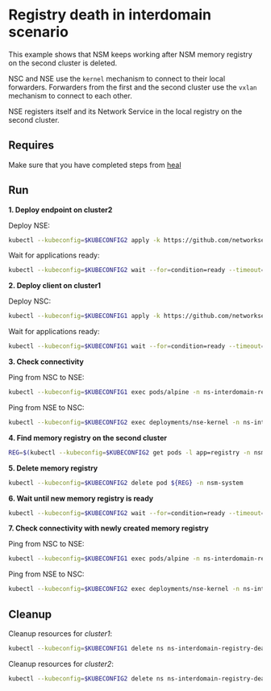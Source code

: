 # Registry death in interdomain scenario

This example shows that NSM keeps working after NSM memory registry on the second cluster is deleted.

NSC and NSE use the `kernel` mechanism to connect to their local forwarders.
Forwarders from the first and the second cluster use the `vxlan` mechanism to connect to each other.

NSE registers itself and its Network Service in the local registry on the second cluster.


## Requires

Make sure that you have completed steps from [heal](../../suites/heal)

## Run

**1. Deploy endpoint on cluster2**

Deploy NSE:
```bash
kubectl --kubeconfig=$KUBECONFIG2 apply -k https://github.com/networkservicemesh/deployments-k8s/examples/interdomain/usecases/heal_interdomain-registry-death/cluster2?ref=6dd1666f3e03129868a53b7e19eaeb2cd8310f0f
```

Wait for applications ready:
```bash
kubectl --kubeconfig=$KUBECONFIG2 wait --for=condition=ready --timeout=1m pod -l app=nse-kernel -n ns-interdomain-registry-death
```

**2. Deploy client on cluster1**

Deploy NSC:
```bash
kubectl --kubeconfig=$KUBECONFIG1 apply -k https://github.com/networkservicemesh/deployments-k8s/examples/interdomain/usecases/heal_interdomain-registry-death/cluster1?ref=6dd1666f3e03129868a53b7e19eaeb2cd8310f0f
```

Wait for applications ready:
```bash
kubectl --kubeconfig=$KUBECONFIG1 wait --for=condition=ready --timeout=5m pod -l app=alpine -n ns-interdomain-registry-death
```

**3. Check connectivity**

Ping from NSC to NSE:
```bash
kubectl --kubeconfig=$KUBECONFIG1 exec pods/alpine -n ns-interdomain-registry-death -- ping -c 4 172.16.1.2
```

Ping from NSE to NSC:
```bash
kubectl --kubeconfig=$KUBECONFIG2 exec deployments/nse-kernel -n ns-interdomain-registry-death -- ping -c 4 172.16.1.3
```

**4. Find memory registry on the second cluster**
```bash
REG=$(kubectl --kubeconfig=$KUBECONFIG2 get pods -l app=registry -n nsm-system --template '{{range .items}}{{.metadata.name}}{{"\n"}}{{end}}')
```

**5. Delete memory registry**

```bash
kubectl --kubeconfig=$KUBECONFIG2 delete pod ${REG} -n nsm-system
```

**6. Wait until new memory registry is ready**

```bash
kubectl --kubeconfig=$KUBECONFIG2 wait --for=condition=ready --timeout=1m pod -l app=registry -n nsm-system
```

**7. Check connectivity with newly created memory registry**

Ping from NSC to NSE:
```bash
kubectl --kubeconfig=$KUBECONFIG1 exec pods/alpine -n ns-interdomain-registry-death -- ping -c 4 172.16.1.2
```

Ping from NSE to NSC:
```bash
kubectl --kubeconfig=$KUBECONFIG2 exec deployments/nse-kernel -n ns-interdomain-registry-death -- ping -c 4 172.16.1.3
```

## Cleanup

Cleanup resources for *cluster1*:
```bash
kubectl --kubeconfig=$KUBECONFIG1 delete ns ns-interdomain-registry-death
```

Cleanup resources for *cluster2*:
```bash
kubectl --kubeconfig=$KUBECONFIG2 delete ns ns-interdomain-registry-death
```
